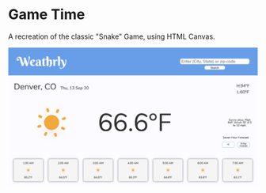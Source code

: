 # Game Time 

A recreation of the classic "Snake" Game, using HTML Canvas.

![weathrly_desktop](https://github.com/flevenson/Weathrly/blob/master/weathrly-app/public/readme-images/weathrly_desktop.png)
